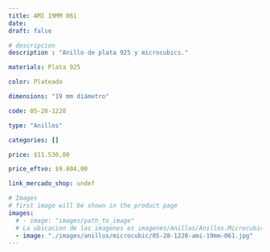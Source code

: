 ```yaml
---
title: AMI 19MM 061
date: 
draft: false

# descripcion
description : "Anillo de plata 925 y microcubics."

materials: Plata 925

color: Plateado

dimensions: "19 mm diámetro"

code: 05-28-1228

type: "Anillos"

categories: []

price: $11.530,00

price_eftvo: $9.804,00

link_mercado_shop: undef

# Images
# first image will be shown in the product page
images:
  # - image: "images/path_to_image"
  # La ubicacion de las imagenes es imagenes/Anillos/Anillos.Microcubic/05-28-1228-ami-19mm-061
  - image: "./images/anillos/microcubic/05-28-1228-ami-19mm-061.jpg"
---
```

